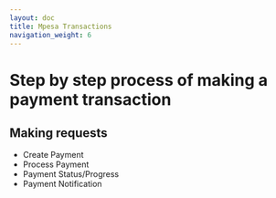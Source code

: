 ```yaml
---
layout: doc
title: Mpesa Transactions
navigation_weight: 6
---
```


# Step by step process of making a payment transaction

## Making requests

- Create Payment
- Process Payment
- Payment Status/Progress
- Payment Notification
